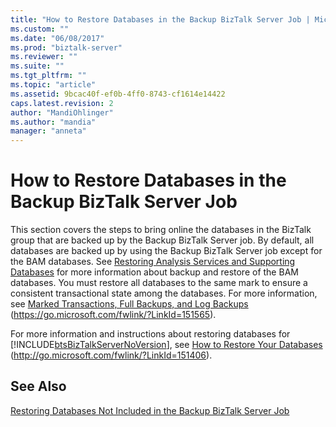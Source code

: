 ```yaml
---
title: "How to Restore Databases in the Backup BizTalk Server Job | Microsoft Docs"
ms.custom: ""
ms.date: "06/08/2017"
ms.prod: "biztalk-server"
ms.reviewer: ""
ms.suite: ""
ms.tgt_pltfrm: ""
ms.topic: "article"
ms.assetid: 9bcac40f-ef0b-4ff0-8743-cf1614e14422
caps.latest.revision: 2
author: "MandiOhlinger"
ms.author: "mandia"
manager: "anneta"
---
```

# How to Restore Databases in the Backup BizTalk Server Job
This section covers the steps to bring online the databases in the BizTalk group that are backed up by the Backup BizTalk Server job. By default, all databases are backed up by using the Backup BizTalk Server job except for the BAM databases. See [Restoring Analysis Services and Supporting Databases](../technical-guides/restoring-analysis-services-and-supporting-databases.md) for more information about backup and restore of the BAM databases. You must restore all databases to the same mark to ensure a consistent transactional state among the databases. For more information, see [Marked Transactions, Full Backups, and Log Backups](https://go.microsoft.com/fwlink/?LinkId=151565) (https://go.microsoft.com/fwlink/?LinkId=151565).

 For more information and instructions about restoring databases for [!INCLUDE[btsBizTalkServerNoVersion](../includes/btsbiztalkservernoversion-md.md)], see [How to Restore Your Databases](https://go.microsoft.com/fwlink/?LinkId=151406) (<http://go.microsoft.com/fwlink/?LinkId=151406>).

## See Also
 [Restoring Databases Not Included in the Backup BizTalk Server Job](../technical-guides/restoring-databases-not-included-in-the-backup-biztalk-server-job.md)